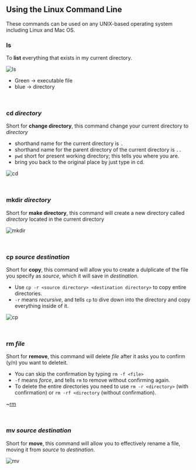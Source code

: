## Using the Linux Command Line

These commands can be used on any UNIX-based operating system including Linux and Mac OS.

### ls

To **list** everything that exists in my current directory.

![ls](https://github.com/linda2020130/Notes_CS50/blob/master/Pictures/ls.PNG)

* Green -> executable file
* blue -> directory

<br />

### cd *directory*

Short for **change directory**, this command change your current directory to *directory*
* shorthand name for the current directory is `.`
* shorthand name for the parent directory of the current directory is `..`
* `pwd` short for present working directory; this tells you where you are.
* bring you back to the original place by just type in cd.

![cd](https://github.com/linda2020130/Notes_CS50/blob/master/Pictures/cd.PNG)

<br />

### mkdir *directory*

Short for **make directory**, this command will create a new directory called *directory* 
located in the current directory

![mkdir](https://github.com/linda2020130/Notes_CS50/blob/master/Pictures/mkdir.PNG)

<br />

### cp *source* *destination*

Short for **copy**, this command will allow you to create a dulplicate of the file you
specify as *source*, which it will save in *destination*.

* Use `cp -r <source directory> <destination directory>` to copy entire directories.
* `-r` means *recursive*, and tells `cp` to dive down into the directory and copy everything inside of it.

![cp](https://github.com/linda2020130/Notes_CS50/blob/master/Pictures/cp.PNG)

<br />

### rm *file*

Short for **remove**, this command will delete *file* after it asks you to confirm (y/n) you want to deleteit.

* You can skip the confirmation by typing `rm -f <file>`
* `-f` means *force*, and tells `rm` to remove without confirming again.
* To delete the entire directories you need to use `rm -r <directory>` (with confirmation) or `rm -rf <directory` (without confirmation).

~[rm](https://github.com/linda2020130/Notes_CS50/blob/master/Pictures/rm.PNG)

<br />

### mv *source* *destination*

Short for **move**, this command will allow you to effectively rename a file, moving it from *source* to *destination*.

![mv](https://github.com/linda2020130/Notes_CS50/blob/master/Pictures/mv.PNG)

